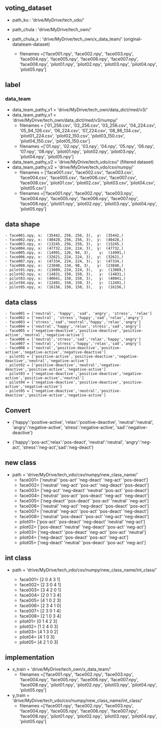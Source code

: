 ## voting_dataset
- path_ku : 'drive/MyDrive/tech_vdo/'
- path_chula : 'drive/MyDrive/tech_own/'


- path_chula_x : 'drive/MyDrive/tech_own/x_data_team/' (original-datateam-dataset)
	- filenames =['face001.npy', 'face002.npy', 'face003.npy', 'face004.npy', 'face005.npy', 'face006.npy', 'face007.npy', 'face008.npy', 'pilot01.npy', 'pilot02.npy', 'pilot03.npy', 'pilot04.npy', 'pilot05.npy']
	
## label
### data_team
- data_team_pathy_v1 = 'drive/MyDrive/tech_own/data_dict/med/v3/'
- data_team_pathy_v1 = 'drive/MyDrive/tech_own/data_dict/med/v3/numpy/'
	- filenames = ['01_256.csv', '02_256.csv', '03_256.csv', '04_224.csv', '05_94_126.csv', '06_224.csv', '07_224.csv', '08_98_134.csv', 'pilot01_224.csv', 'pilot02_150.csv', 'pilot03_150.csv', 'pilot04_150.csv', 'pilot05_150.csv']
	- filenames =['01.npy', '02.npy', '03.npy', '04.npy', '05.npy', '06.npy', '07.npy', '08.npy', 'pilot01.npy', 'pilot02.npy', 'pilot03.npy', 'pilot04.npy', 'pilot05.npy']
- data_team_pathy_v2 = 'drive/MyDrive/tech_vdo/csv/' (filtered dataset)
- data_team_pathy_v2 = 'drive/MyDrive/tech_vdo/csv/numpy/'
	- filenames = ['face001.csv', 'face002.csv', 'face003.csv', 'face004.csv', 'face005.csv', 'face006.csv', 'face007.csv', 'face008.csv', 'pilot01.csv', 'pilot02.csv', 'pilot03.csv', 'pilot04.csv', 'pilot05.csv']
	- filenames =['face001.npy', 'face002.npy', 'face003.npy', 'face004.npy', 'face005.npy', 'face006.npy', 'face007.npy', 'face008.npy', 'pilot01.npy', 'pilot02.npy', 'pilot03.npy', 'pilot04.npy', 'pilot05.npy']

## data shape
	- face001.npy, x:  (35442, 256, 256, 3),  y:  (35442,)
	- face002.npy, x:  (40428, 256, 256, 3),  y:  (40428,)
	- face003.npy, x:  (13245, 256, 256, 3),  y:  (13245,)
	- face004.npy, x:  (47732, 224, 224, 3),  y:  (47732,)
	- face005.npy, x:  (14991, 126, 94, 3),    y:  (14991,)
	- face006.npy, x:  (32621, 224, 224, 3),  y:  (32621,)
	- face007.npy, x:  (47334, 224, 224, 3),  y:  (47334,)
	- face008.npy, x:  (23840, 134, 98, 3),   y:  (23840,)
	- pilot01.npy, x:  (13089, 224, 224, 3),   y:  (13089,)
	- pilot02.npy, x:  (14831, 150, 150, 3),   y:  (14831,)
	- pilot03.npy, x:  (40041, 150, 150, 3),   y:  (40041,)
	- pilot04.npy, x:  (12491, 150, 150, 3),   y:  (12491,)
	- pilot05.npy, x:  (16156, 150, 150, 3),   y:  (16156,)

## data class
	- face001 = ['neutral', 'happy', 'sad', 'angry', 'stress', 'relax']
	- face002 = ['neutral', 'stress','happy','sad','relax','angry']
	- face003 = ['stress','sad','neutral','happy','relax','angry']
	- face004 = ['neutral','happy','relax','stress','sad','angry']
	- face005 = ['negative-deactive','positive-deactive','positive-active','neutral','negative-active']
	- face006 = ['neutral','stress','sad','relax','happy','angry']
	- face007 = ['neutral','stress','happy','relax','sad','angry']
	- face008 = ['neutral','positive-deactive','positive-active','negative-active','negative-deactive']
	- pilot01 = ['positive-active','positive-deactive','negative-deactive','neutral','negative-active']
	- pilot02 = ['positive-deactive','neutral','negative-deactive','positive-active','negative-active']
	- pilot03 = ['negative-deactive','positive-deactive','negative-active','positive-active','neutral']
	- pilot04 = ['negative-deactive','positive-deactive','positive-active','negative-active']
	- pilot05 = ['negative-deactive','neutral','positive-deactive','positive-active','negative-active']

## Convert
- {'happy':'positive-active', 
 'relax':'positive-deactive',
 'neutral':'neutral',
 'angry':'negative-active', 'stress':'negative-active',
 'sad':'negative-deactive'}
 
- {'happy':'pos-act','relax':'pos-deact',
 'neutral':'neutral',
 'angry':'neg-act', 'stress':'neg-act','sad':'neg-deact'}
 
## new class
- path = 'drive/MyDrive/tech_vdo/csv/numpy/new_class_name/'
	- face001= ['neutral' 'pos-act' 'neg-deact' 'neg-act' 'pos-deact']
	- face002= ['neutral' 'neg-act' 'pos-act' 'neg-deact' 'pos-deact']
	- face003= ['neg-act' 'neg-deact' 'neutral' 'pos-act' 'pos-deact']
	- face004= ['neutral' 'pos-act' 'pos-deact' 'neg-act' 'neg-deact']
	- face005= ['neg-deact' 'pos-deact' 'pos-act' 'neutral' 'neg-act']
	- face006= ['neutral' 'neg-act' 'neg-deact' 'pos-deact' 'pos-act']
	- face007= ['neutral' 'neg-act' 'pos-act' 'pos-deact' 'neg-deact']
	- face008= ['neutral' 'pos-deact' 'pos-act' 'neg-act' 'neg-deact']
	- pilot01= ['pos-act' 'pos-deact' 'neg-deact' 'neutral' 'neg-act']
	- pilot02= ['pos-deact' 'neutral' 'neg-deact' 'pos-act' 'neg-act']
	- pilot03= ['neg-deact' 'pos-deact' 'neg-act' 'pos-act' 'neutral']
	- pilot04= ['neg-deact' 'pos-deact' 'pos-act' 'neg-act']
	- pilot05= ['neg-deact' 'neutral' 'pos-deact' 'pos-act' 'neg-act']

## int class
- path = 'drive/MyDrive/tech_vdo/csv/numpy/new_class_name/int_class/'

	- face001= [2 0 4 3 1]
	- face002= [2 3 0 4 1]
	- face003= [3 4 2 0 1]
	- face004= [2 0 1 3 4]
	- face005= [4 1 0 2 3]
	- face006= [2 3 4 1 0]
	- face007= [2 3 0 1 4]
	- face008= [2 1 0 3 4]
	- pilot01= [0 1 4 2 3]
	- pilot02= [1 2 4 0 3]
	- pilot03= [4 1 3 0 2]
	- pilot04= [4 1 0 3]
	- pilot05= [4 2 1 0 3]


## implementation
- x_train = 'drive/MyDrive/tech_own/x_data_team/' 
	- filenames =['face001.npy', 'face002.npy', 'face003.npy', 'face004.npy', 'face005.npy', 'face006.npy', 'face007.npy', 'face008.npy', 'pilot01.npy', 'pilot02.npy', 'pilot03.npy', 'pilot04.npy', 'pilot05.npy']
- y_train = 'drive/MyDrive/tech_vdo/csv/numpy/new_class_name/int_class/'
	- filenames =['face001.npy', 'face002.npy', 'face003.npy', 'face004.npy', 'face005.npy', 'face006.npy', 'face007.npy', 'face008.npy', 'pilot01.npy', 'pilot02.npy', 'pilot03.npy', 'pilot04.npy', 'pilot05.npy']
	
	